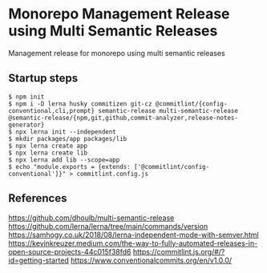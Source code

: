 # Monorepo Management Release using Multi Semantic Releases

Management release for monorepo using multi semantic releases

## Startup steps

```
$ npm init
$ npm i -D lerna husky commitizen git-cz @commitlint/{config-conventional,cli,prompt} semantic-release multi-semantic-release @semantic-release/{npm,git,github,commit-analyzer,release-notes-generator}
$ npx lerna init --independent
$ mkdir packages/app packages/lib
$ npx lerna create app
$ npx lerna create lib
$ npx lerna add lib --scope=app
$ echo "module.exports = {extends: ['@commitlint/config-conventional']}" > commitlint.config.js
```

## References

https://github.com/dhoulb/multi-semantic-release
https://github.com/lerna/lerna/tree/main/commands/version
https://samhogy.co.uk/2018/08/lerna-independent-mode-with-semver.html
https://kevinkreuzer.medium.com/the-way-to-fully-automated-releases-in-open-source-projects-44c015f38fd6
https://commitlint.js.org/#/?id=getting-started
https://www.conventionalcommits.org/en/v1.0.0/
